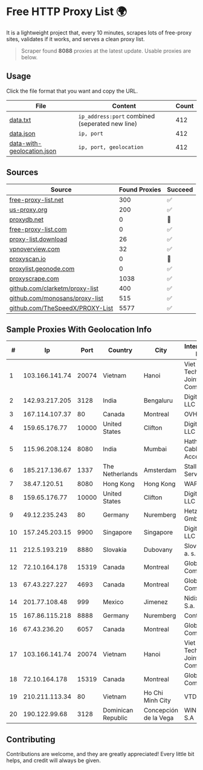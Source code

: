 
# Free HTTP Proxy List 🌍

It is a lightweight project that, every 10 minutes, scrapes lots of free-proxy sites, validates if it works, and serves a clean proxy list.


> Scraper found **8088** proxies at the latest update. Usable proxies are below.

## Usage

Click the file format that you want and copy the URL.


|File|Content|Count|
|----|-------|-----|
|[data.txt](https://raw.githubusercontent.com/themiralay/Proxy-List-World/master/data.txt)|`ip_address:port` combined (seperated new line)|412|
|[data.json](https://raw.githubusercontent.com/themiralay/Proxy-List-World/master/data.json)|`ip, port`|412|
|[data-with-geolocation.json](https://raw.githubusercontent.com/themiralay/Proxy-List-World/master/data-with-geolocation.json)|`ip, port, geolocation`|412|

## Sources

|Source|Found Proxies|Succeed|
|------|-------------|-------|
|[free-proxy-list.net](https://free-proxy-list.net)|300|✅|
|[us-proxy.org](https://www.us-proxy.org)|200|✅|
|[proxydb.net](http://proxydb.net)|0|🚫|
|[free-proxy-list.com](https://free-proxy-list.com/?page=&port=&type%5B%5D=http&type%5B%5D=https&up_time=0&search=Search)|0|✅|
|[proxy-list.download](https://www.proxy-list.download/HTTP)|26|✅|
|[vpnoverview.com](https://vpnoverview.com/privacy/anonymous-browsing/free-proxy-servers)|32|✅|
|[proxyscan.io](https://www.proxyscan.io)|0|🚫|
|[proxylist.geonode.com](https://proxylist.geonode.com/api/proxy-list?limit=300&page=1&sort_by=lastChecked&sort_type=desc&protocols=http,https)|0|✅|
|[proxyscrape.com](https://api.proxyscrape.com/v2/?request=displayproxies&protocol=http&timeout=10000&country=all&ssl=all&anonymity=all)|1038|✅|
|[github.com/clarketm/proxy-list](https://raw.githubusercontent.com/clarketm/proxy-list/master/proxy-list-raw.txt)|400|✅|
|[github.com/monosans/proxy-list](https://raw.githubusercontent.com/monosans/proxy-list/main/proxies/http.txt)|515|✅|
|[github.com/TheSpeedX/PROXY-List](https://raw.githubusercontent.com/TheSpeedX/PROXY-List/master/http.txt)|5577|✅|


## Sample Proxies With Geolocation Info

|#|Ip|Port|Country|City|Internet Service Provider|
|-|--|----|-------|----|-------------------------|
|1|103.166.141.74|20074|Vietnam|Hanoi|Viet NAM Cloud Technology Joint Stock Company|
|2|142.93.217.205|3128|India|Bengaluru|DigitalOcean, LLC|
|3|167.114.107.37|80|Canada|Montreal|OVH SAS|
|4|159.65.176.77|10000|United States|Clifton|DigitalOcean, LLC|
|5|115.96.208.124|8080|India|Mumbai|Hathway IP over Cable Internet Access|
|6|185.217.136.67|1337|The Netherlands|Amsterdam|Stallion Network Services Limited|
|7|38.47.120.51|8080|Hong Kong|Hong Kong|WAP.AC LTD|
|8|159.65.176.77|10000|United States|Clifton|DigitalOcean, LLC|
|9|49.12.235.243|80|Germany|Nuremberg|Hetzner Online GmbH|
|10|157.245.203.15|9900|Singapore|Singapore|DigitalOcean, LLC|
|11|212.5.193.219|8880|Slovakia|Dubovany|Slovak Telecom, a. s.|
|12|72.10.164.178|15319|Canada|Montreal|GloboTech Communications|
|13|67.43.227.227|4693|Canada|Montreal|GloboTech Communications|
|14|201.77.108.48|999|Mexico|Jimenez|Nidix Networks S.a. De C.V.|
|15|167.86.115.218|8888|Germany|Nuremberg|Contabo GmbH|
|16|67.43.236.20|6057|Canada|Montreal|GloboTech Communications|
|17|103.166.141.74|20074|Vietnam|Hanoi|Viet NAM Cloud Technology Joint Stock Company|
|18|72.10.164.178|15319|Canada|Montreal|GloboTech Communications|
|19|210.211.113.34|80|Vietnam|Ho Chi Minh City|VTDC|
|20|190.122.99.68|3128|Dominican Republic|Concepción de la Vega|WIND Telecom S.A|



## Contributing

Contributions are welcome, and they are greatly appreciated! Every
little bit helps, and credit will always be given.

